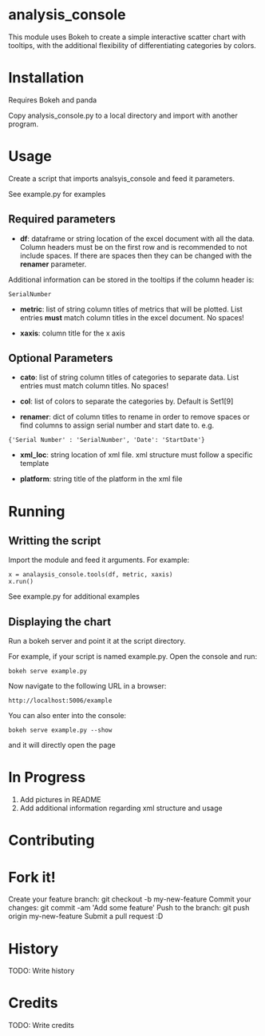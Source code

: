 # analysis_console

This module uses Bokeh to create a simple interactive scatter chart with tooltips, with the additional flexibility of differentiating categories by colors. 

# Installation

Requires Bokeh and panda

Copy analysis_console.py to a local directory and import with another program.

# Usage
Create a script that imports analsyis_console and feed it parameters.

See example.py for examples 

## Required parameters
- **df**: dataframe or string location of the excel document with all the data. Column headers must be on the first row and is recommended to not include spaces. If there are spaces then they can be changed with the **renamer** parameter.

Additional information can be stored in the tooltips if the column header is:
```
SerialNumber
```

- **metric**: list of string column titles of metrics that will be plotted. List entries **must** match column titles in the excel document. No spaces! 

- **xaxis**: column title for the x axis

## Optional Parameters
- **cato**: list of string column titles of categories to separate data. List entries must match column titles. No spaces!

- **col**: list of colors to separate the categories by. Default is Set1[9]

- **renamer**: dict of column titles to rename in order to remove spaces or find columns to assign serial number and start date to. e.g. 
```
{'Serial Number' : 'SerialNumber', 'Date': 'StartDate'}
```
- **xml_loc**: string location of xml file. xml structure must follow a specific template

- **platform**: string title of the platform in the xml file

# Running
## Writting the script
Import the module and feed it arguments. For example:
```
x = analaysis_console.tools(df, metric, xaxis)
x.run()
```

See example.py for additional examples

## Displaying the chart
Run a bokeh server and point it at the script directory. 

For example, if your script is named example.py.
Open the console and run:
```
bokeh serve example.py
```

Now navigate to the following URL in a browser:
```
http://localhost:5006/example
```

You can also enter into the console:
```
bokeh serve example.py --show
```
and it will directly open the page

# In Progress
1. Add pictures in README
2. Add additional information regarding xml structure and usage

# Contributing

# Fork it!
Create your feature branch: git checkout -b my-new-feature
Commit your changes: git commit -am 'Add some feature'
Push to the branch: git push origin my-new-feature
Submit a pull request :D
# History

TODO: Write history

# Credits

TODO: Write credits


